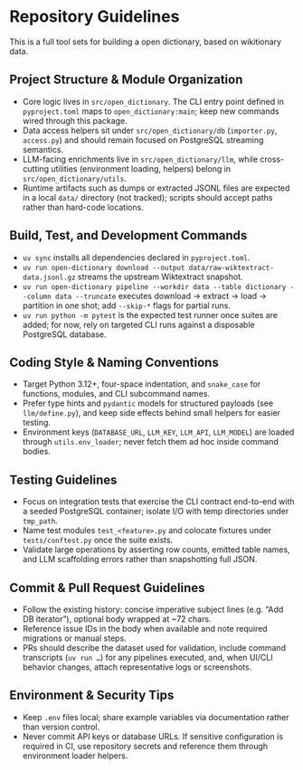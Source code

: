 # Repository Guidelines

This is a full tool sets for building a open dictionary, based on wikitionary data.

## Project Structure & Module Organization

- Core logic lives in `src/open_dictionary`. The CLI entry point defined in `pyproject.toml` maps to `open_dictionary:main`; keep new commands wired through this package.
- Data access helpers sit under `src/open_dictionary/db` (`importer.py`, `access.py`) and should remain focused on PostgreSQL streaming semantics.
- LLM-facing enrichments live in `src/open_dictionary/llm`, while cross-cutting utilities (environment loading, helpers) belong in `src/open_dictionary/utils`.
- Runtime artifacts such as dumps or extracted JSONL files are expected in a local `data/` directory (not tracked); scripts should accept paths rather than hard-code locations.

## Build, Test, and Development Commands

- `uv sync` installs all dependencies declared in `pyproject.toml`.
- `uv run open-dictionary download --output data/raw-wiktextract-data.jsonl.gz` streams the upstream Wiktextract snapshot.
- `uv run open-dictionary pipeline --workdir data --table dictionary --column data --truncate` executes download → extract → load → partition in one shot; add `--skip-*` flags for partial runs.
- `uv run python -m pytest` is the expected test runner once suites are added; for now, rely on targeted CLI runs against a disposable PostgreSQL database.

## Coding Style & Naming Conventions

- Target Python 3.12+, four-space indentation, and `snake_case` for functions, modules, and CLI subcommand names.
- Prefer type hints and `pydantic` models for structured payloads (see `llm/define.py`), and keep side effects behind small helpers for easier testing.
- Environment keys (`DATABASE_URL`, `LLM_KEY`, `LLM_API`, `LLM_MODEL`) are loaded through `utils.env_loader`; never fetch them ad hoc inside command bodies.

## Testing Guidelines

- Focus on integration tests that exercise the CLI contract end-to-end with a seeded PostgreSQL container; isolate I/O with temp directories under `tmp_path`.
- Name test modules `test_<feature>.py` and colocate fixtures under `tests/conftest.py` once the suite exists.
- Validate large operations by asserting row counts, emitted table names, and LLM scaffolding errors rather than snapshotting full JSON.

## Commit & Pull Request Guidelines

- Follow the existing history: concise imperative subject lines (e.g. “Add DB iterator”), optional body wrapped at ~72 chars.
- Reference issue IDs in the body when available and note required migrations or manual steps.
- PRs should describe the dataset used for validation, include command transcripts (`uv run …`) for any pipelines executed, and, when UI/CLI behavior changes, attach representative logs or screenshots.

## Environment & Security Tips

- Keep `.env` files local; share example variables via documentation rather than version control.
- Never commit API keys or database URLs. If sensitive configuration is required in CI, use repository secrets and reference them through environment loader helpers.
